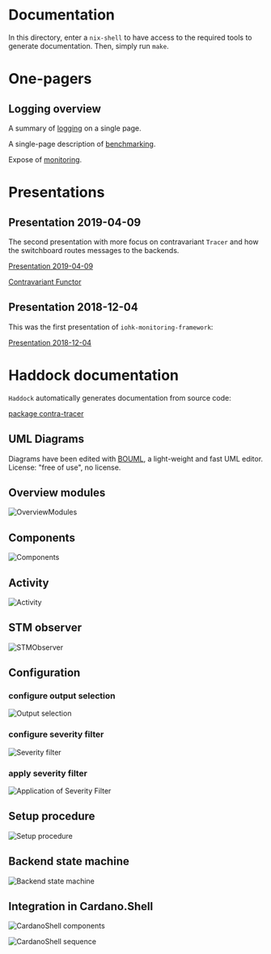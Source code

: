 
# Documentation

In this directory, enter a `nix-shell` to have access to the required tools
to generate documentation. Then, simply run `make`.

# One-pagers

## Logging overview

A summary of [logging](one-pager/pdf/logging.pdf) on a single page.

A single-page description of [benchmarking](one-pager/pdf/benchmarking.pdf).

Expose of [monitoring](one-pager/pdf/monitoring.pdf).

# Presentations

## Presentation 2019-04-09

The second presentation with more focus on contravariant `Tracer` and how the switchboard routes messages to the backends.

[Presentation 2019-04-09](pres-20190409/pres-20190409_lobemo.pdf)

[Contravariant Functor](pres-20190409/contravariant-idea)


## Presentation 2018-12-04

This was the first presentation of `iohk-monitoring-framework`:

[Presentation 2018-12-04](pres-20181204/html/index.html)


# Haddock documentation

`Haddock` automatically generates documentation from source code:

[package contra-tracer](haddock/contra-tracer/index.html)


## UML Diagrams

Diagrams have been edited with [BOUML](https://bouml.fr), a light-weight and fast UML editor.
License: "free of use", no license.

## Overview modules

![OverviewModules](OverviewModules.png)

## Components

![Components](Components.png)

## Activity

![Activity](Activity.png)

## STM observer

![STMObserver](STMObserver.png)

## Configuration

### configure output selection
![Output selection](Config_OutputSelection.png)

### configure severity filter
![Severity filter](Config_SeverityFilter.png)

### apply severity filter
![Application of Severity Filter](Trace_SeverityFilter.png)


## Setup procedure

![Setup procedure](SetupProcedure.png)

## Backend state machine

![Backend state machine](Backend_STM.png)


## Integration in Cardano.Shell

![CardanoShell components](CardanoShell_Components.png)

![CardanoShell sequence](CardanoShell_Seq.png)


